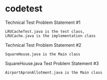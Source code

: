 # codetest

Technical Test Problem Statement #1

    LRUCacheTest.java is the test class,
    LRUCache.java is the implementation class

Technical Test Problem Statement #2

    SquareHouse.java is the Main class

SquareHouse.java Test Problem Statement #3

    AirportApronAllotment.java is the Main class